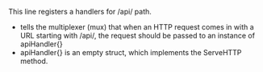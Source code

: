 This line registers a handlers for /api/ path.

- tells the multiplexer (mux) that when an HTTP request comes in with a URL starting with /api/, the request should be passed to an instance of apiHandler{}
- apiHandler{} is an empty struct, which implements the ServeHTTP method. 